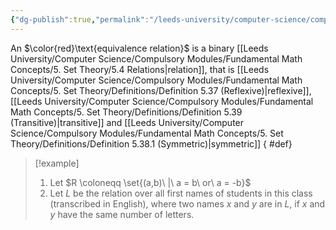 ```yaml
---
{"dg-publish":true,"permalink":"/leeds-university/computer-science/compulsory-modules/fundamental-math-concepts/5-set-theory/definitions/definition-5-34-equivalence-relations/","tags":["Definition"]}
---
```


An $\color{red}\text{equivalence relation}$ is a binary [[Leeds University/Computer Science/Compulsory Modules/Fundamental Math Concepts/5. Set Theory/5.4 Relations\|relation]], that is [[Leeds University/Computer Science/Compulsory Modules/Fundamental Math Concepts/5. Set Theory/Definitions/Definition 5.37 (Reflexive)\|reflexive]], [[Leeds University/Computer Science/Compulsory Modules/Fundamental Math Concepts/5. Set Theory/Definitions/Definition 5.39 (Transitive)\|transitive]] and [[Leeds University/Computer Science/Compulsory Modules/Fundamental Math Concepts/5. Set Theory/Definitions/Definition 5.38.1 (Symmetric)\|symmetric]]
{ #def}


>[!example] 
>1. Let $R \coloneqq \set{(a,b)\ |\ a = b\ or\ a = -b}$
>2. Let $L$ be the relation over all first names of students in this class (transcribed in English), where two names $x$ and $y$ are in $L$, if $x$ and $y$ have the same number of letters. 


